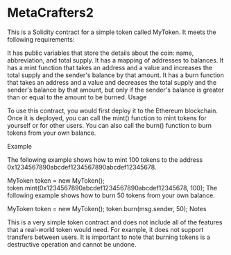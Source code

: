 # MetaCrafters2
This is a Solidity contract for a simple token called MyToken. It meets the following requirements:

It has public variables that store the details about the coin: name, abbreviation, and total supply.
It has a mapping of addresses to balances.
It has a mint function that takes an address and a value and increases the total supply and the sender's balance by that amount.
It has a burn function that takes an address and a value and decreases the total supply and the sender's balance by that amount, but only if the sender's balance is greater than or equal to the amount to be burned.
Usage

To use this contract, you would first deploy it to the Ethereum blockchain. Once it is deployed, you can call the mint() function to mint tokens for yourself or for other users. You can also call the burn() function to burn tokens from your own balance.

Example

The following example shows how to mint 100 tokens to the address 0x1234567890abcdef1234567890abcdef12345678.

MyToken token = new MyToken();
token.mint(0x1234567890abcdef1234567890abcdef12345678, 100);
The following example shows how to burn 50 tokens from your own balance.

MyToken token = new MyToken();
token.burn(msg.sender, 50);
Notes

This is a very simple token contract and does not include all of the features that a real-world token would need. For example, it does not support transfers between users.
It is important to note that burning tokens is a destructive operation and cannot be undone.
